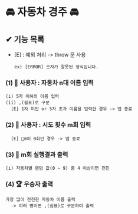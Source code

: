 # 🚘 자동차 경주 🚘

## ✔︎ 기능 목록
* [E] : 예외 처리 -> throw 문 사용

      ex) [ERROR] 숫자가 잘못된 형식입니다.

### (1) 🙋 사용자 : 자동차 n대 이름 입력
    (i) 5자 이하의 이름 입력
    (ii) ,(쉽표)로 구분
      [E] 1자 미만 or 5자 초과 이름을 입력한 경우 -> 앱 종료

### (2) 🙋 사용자 : 시도 횟수 m회 입력
      [E] m이 0회인 경우 -> 앱 종료


### (3) 📝 m회 실행결과 출력
    (i) 자동차별 랜덤 값(0 ~ 9) 중 4 이상이면 전진
    
### (4) 🏆 우승자 출력
    가장 많이 전진한 자동차 이름 출력
      -> 여러 명이면 ,(쉼표)로 구분하여 출력

